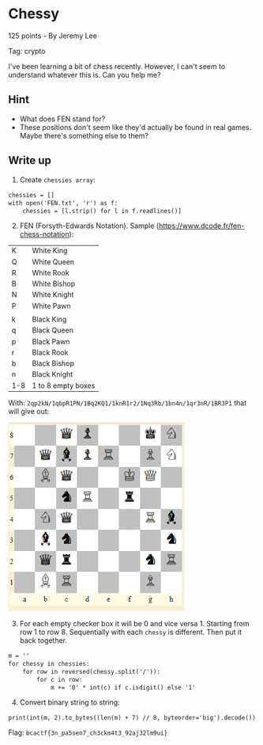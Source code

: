 # Chessy

125 points - By Jeremy Lee

Tag: crypto

I've been learning a bit of chess recently. However, I can't seem to understand whatever this is. Can you help me?

## Hint
- What does FEN stand for?
- These positions don't seem like they'd actually be found in real games. Maybe there's something else to them?

## Write up

1. Create `chessies array`:

``` python3
chessies = []
with open('FEN.txt', 'r') as f:
    chessies = [l.strip() for l in f.readlines()]
```
2. FEN (Forsyth-Edwards Notation). Sample (https://www.dcode.fr/fen-chess-notation):

||      |
|-------|-------------------|
|K	    |White King	        |
|Q	    |White Queen        |
|R	    |White Rook	        |
|B	    |White Bishop	    |
|N	    |White Knight	    |
|P	    |White Pawn	        |
|       |                   | 
|k	    |Black King         |
|q	    |Black Queen        |
|p	    |Black Pawn         |
|r	    |Black Rook         |
|b	    |Black Bishop       |
|n	    |Black Knight       |
|1-8	|1 to 8 empty boxes |

With: `2qp2kN/1qbpR1PN/1Bq2KQ1/1knR1r2/1Nq3Rb/1bn4n/1qr3nR/1BR3P1` that will give out:

![](chess.png)


3. For each empty checker box it will be 0 and vice versa 1. Starting from row 1 to row 8. Sequentially with each `chessy` is different. Then put it back together.

``` python3
m = ''
for chessy in chessies:
    for row in reversed(chessy.split('/')):
        for c in row:
            m += '0' * int(c) if c.isdigit() else '1'
```

4. Convert binary string to string:

``` python3
print(int(m, 2).to_bytes((len(m) + 7) // 8, byteorder='big').decode())
```

Flag: `bcactf{3n_pa5sen7_ch3ckm4t3_92aj32lm9ui}`
